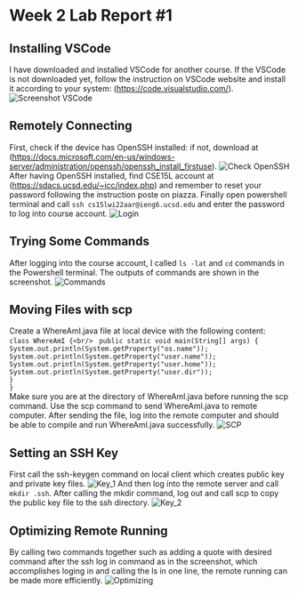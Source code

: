 # Week 2 Lab Report #1
## Installing VSCode
I have downloaded and installed VSCode for another course. If the VSCode is not downloaded yet, follow the instruction on VSCode website and install it according to your system:
(https://code.visualstudio.com/).
![Screenshot VSCode](https://github.com/zhh02/Week-2-Lab-Report/blob/main/VSCode.jpg)

## Remotely Connecting
First, check if the device has OpenSSH installed: if not, download at (https://docs.microsoft.com/en-us/windows-server/administration/openssh/openssh_install_firstuse). 
![Check OpenSSH](https://github.com/zhh02/Week-2-Lab-Report/blob/main/Remote1_CheckSSH.jpg)
After having OpenSSH installed, find CSE15L account at (https://sdacs.ucsd.edu/~icc/index.php) and remember to reset your password following the instruction poste on piazza. Finally open powershell terminal and call ```ssh cs15lwi22aar@ieng6.ucsd.edu``` and enter the password to log into course account. 
![Login](https://github.com/zhh02/Week-2-Lab-Report/blob/main/Remote2_Login.jpg)

## Trying Some Commands
After logging into the course account, I called ```ls -lat``` and ```cd``` commands in the Powershell terminal. The outputs of commands are shown in the screenshot. 
![Commands](https://github.com/zhh02/Week-2-Lab-Report/blob/main/Commands.jpg)

## Moving Files with scp
Create a WhereAmI.java file at local device with the following content:<br/>```class WhereAmI {<br/> ```
    ```public static void main(String[] args) {```<br/>
      ```System.out.println(System.getProperty("os.name"));```<br/>
      ```System.out.println(System.getProperty("user.name"));```<br/>
      ```System.out.println(System.getProperty("user.home"));```<br/>
      ```System.out.println(System.getProperty("user.dir"));```<br/>
    ```}```<br/>
  ```}```<br/>
Make sure you are at the directory of WhereAmI.java before running the scp command. Use the scp command to send WhereAmI.java to remote computer. After sending the file, log into the remote computer and should be able to compile and run WhereAmI.java successfully. 
![SCP](https://github.com/zhh02/Week-2-Lab-Report/blob/main/SCP.jpg)

## Setting an SSH Key
First call the ssh-keygen command on local client which creates public key and private key files.
![Key_1](https://github.com/zhh02/Week-2-Lab-Report/blob/main/Key_1.jpg)
And then log into the remote server and call ```mkdir .ssh```. After calling the mkdir command, log out and call scp to copy the public key file to the ssh directory.
![Key_2](https://github.com/zhh02/Week-2-Lab-Report/blob/main/Key_2.jpg)

## Optimizing Remote Running
By calling two commands together such as adding a quote with desired command after the ssh log in command as in the screenshot, which accomplishes loging in and calling the ls in one line, the remote running can be made more efficiently. 
![Optimizing](https://github.com/zhh02/Week-2-Lab-Report/blob/main/Optimize.jpg)
